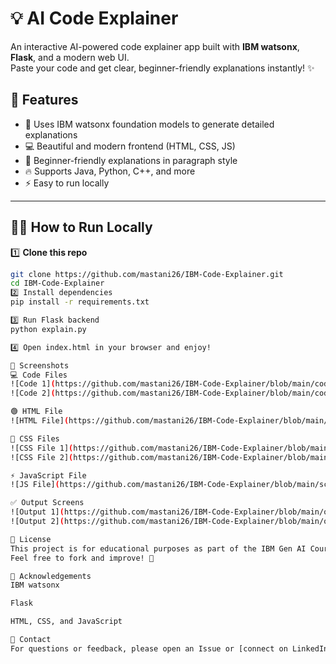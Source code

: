 # 💡 AI Code Explainer

An interactive AI-powered code explainer app built with **IBM watsonx**, **Flask**, and a modern web UI.  
Paste your code and get clear, beginner-friendly explanations instantly! ✨

## 🚀 Features

- 🤖 Uses IBM watsonx foundation models to generate detailed explanations
- 💻 Beautiful and modern frontend (HTML, CSS, JS)
- 🌟 Beginner-friendly explanations in paragraph style
- 🔥 Supports Java, Python, C++, and more
- ⚡ Easy to run locally

---

## 🏃‍♂️ How to Run Locally

1️⃣ **Clone this repo**

```bash
git clone https://github.com/mastani26/IBM-Code-Explainer.git
cd IBM-Code-Explainer
2️⃣ Install dependencies
pip install -r requirements.txt

3️⃣ Run Flask backend
python explain.py

4️⃣ Open index.html in your browser and enjoy!

🌟 Screenshots
💻 Code Files
![Code 1](https://github.com/mastani26/IBM-Code-Explainer/blob/main/code1..png?raw=true)
![Code 2](https://github.com/mastani26/IBM-Code-Explainer/blob/main/code2.png?raw=true)

🟢 HTML File
![HTML File](https://github.com/mastani26/IBM-Code-Explainer/blob/main/index_html.png?raw=true)

🎨 CSS Files
![CSS File 1](https://github.com/mastani26/IBM-Code-Explainer/blob/main/style_css1.png?raw=true)
![CSS File 2](https://github.com/mastani26/IBM-Code-Explainer/blob/main/style_css2.png?raw=true)

⚡ JavaScript File
![JS File](https://github.com/mastani26/IBM-Code-Explainer/blob/main/script_js.png?raw=true)

✅ Output Screens
![Output 1](https://github.com/mastani26/IBM-Code-Explainer/blob/main/output1.png?raw=true)
![Output 2](https://github.com/mastani26/IBM-Code-Explainer/blob/main/output2.png?raw=true)

📄 License
This project is for educational purposes as part of the IBM Gen AI Course using IBM watsonx.
Feel free to fork and improve! 🌟

🙏 Acknowledgements
IBM watsonx

Flask

HTML, CSS, and JavaScript

💬 Contact
For questions or feedback, please open an Issue or [connect on LinkedIn](www.linkedin.com/in/mastanbi-shaik-dhakshinadi-2a569929a)! 💙

